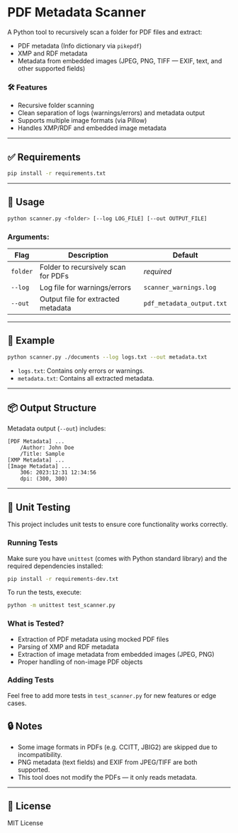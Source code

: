 # PDF Metadata Scanner

A Python tool to recursively scan a folder for PDF files and extract:

- PDF metadata (Info dictionary via `pikepdf`)
- XMP and RDF metadata
- Metadata from embedded images (JPEG, PNG, TIFF — EXIF, text, and other supported fields)

### 🛠 Features

- Recursive folder scanning
- Clean separation of logs (warnings/errors) and metadata output
- Supports multiple image formats (via Pillow)
- Handles XMP/RDF and embedded image metadata

---

## ✅ Requirements

```bash
pip install -r requirements.txt 
````

---

## 🚀 Usage

```bash
python scanner.py <folder> [--log LOG_FILE] [--out OUTPUT_FILE]
```

### Arguments:

| Flag     | Description                         | Default                   |
| -------- | ----------------------------------- | ------------------------- |
| `folder` | Folder to recursively scan for PDFs | *required*                |
| `--log`  | Log file for warnings/errors        | `scanner_warnings.log`    |
| `--out`  | Output file for extracted metadata  | `pdf_metadata_output.txt` |

---

## 🧾 Example

```bash
python scanner.py ./documents --log logs.txt --out metadata.txt
```

* `logs.txt`: Contains only errors or warnings.
* `metadata.txt`: Contains all extracted metadata.

---

## 📦 Output Structure

Metadata output (`--out`) includes:

```
[PDF Metadata] ...
    /Author: John Doe
    /Title: Sample
[XMP Metadata] ...
[Image Metadata] ...
    306: 2023:12:31 12:34:56
    dpi: (300, 300)
```

---

## 🧪 Unit Testing

This project includes unit tests to ensure core functionality works correctly.

### Running Tests

Make sure you have `unittest` (comes with Python standard library) and the required dependencies installed:

```bash
pip install -r requirements-dev.txt
````

To run the tests, execute:

```bash
python -m unittest test_scanner.py
```

### What is Tested?

* Extraction of PDF metadata using mocked PDF files
* Parsing of XMP and RDF metadata
* Extraction of image metadata from embedded images (JPEG, PNG)
* Proper handling of non-image PDF objects

### Adding Tests

Feel free to add more tests in `test_scanner.py` for new features or edge cases.

## 🔒 Notes

* Some image formats in PDFs (e.g. CCITT, JBIG2) are skipped due to incompatibility.
* PNG metadata (text fields) and EXIF from JPEG/TIFF are both supported.
* This tool does not modify the PDFs — it only reads metadata.

---

## 📃 License

MIT License
